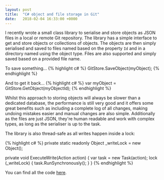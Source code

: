```yaml
---
layout: post
title:  "C# object and file storage in Git"
date:   2018-02-04 16:33:00 +0000
---
```

I recently wrote a small class library to serialise and store objects as JSON files in a local or remote Git repository. The library has a simple interface to get and store objects or collections of objects. The objects are then simply serialised and saved to files named based on the property `Id` and in a directory named using the object type. Files are also supported and simply saved based on a provided file name.

To save something...
{% highlight c# %}
GitStore.SaveObject<MyObjectType>(myObject);
{% endhighlight %}

And to get it back...
{% highlight c# %}
var myObject = GitStore.GetObject<MyObjectType>(myObjectId);
{% endhighlight %}

Whilst this approach to storing objects will always be slower than a dedicated database, the performance is still very good and it offers some great benefits such as including a complete log of all changes, making undoing mistakes easier and manual changes are also simple. Additionally as the files are just JSON, they're human readable and work with complex types, as long as the serialiser is up to the task.

The library is also thread-safe as all writes happen inside a lock:

{% highlight c# %}
private static readonly Object _writeLock = new Object();

private void ExecuteWrite(Action action)
{
    var task = new Task(action);
    lock (_writeLock)
    {
        task.RunSynchronously();
    }
}
{% endhighlight %}

You can find all the code [here](https://github.com/jamie-lord/GitStore).
